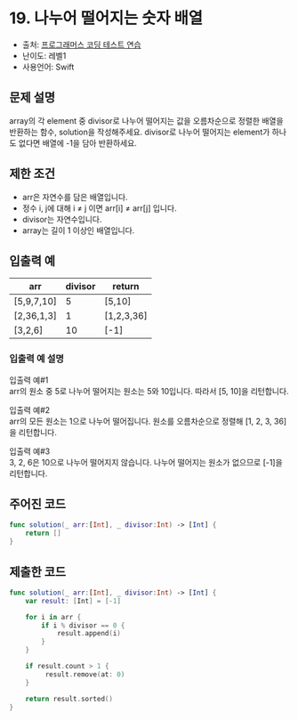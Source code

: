 # 19. 나누어 떨어지는 숫자 배열         

- 출처: [프로그래머스 코딩 테스트 연습](https://programmers.co.kr/learn/challenges)
- 난이도: 레벨1
- 사용언어: Swift



## 문제 설명  

array의 각 element 중 divisor로 나누어 떨어지는 값을 오름차순으로 정렬한 배열을 반환하는 함수, solution을 작성해주세요.
divisor로 나누어 떨어지는 element가 하나도 없다면 배열에 -1을 담아 반환하세요.



## 제한 조건   

- arr은 자연수를 담은 배열입니다.
- 정수 i, j에 대해 i ≠ j 이면 arr[i] ≠ arr[j] 입니다.
- divisor는 자연수입니다.
- array는 길이 1 이상인 배열입니다.



## 입출력 예  

| arr        | divisor | return     |
| ---------- | ------- | ---------- |
| [5,9,7,10] | 5       | [5,10]     |
| [2,36,1,3] | 1       | [1,2,3,36] |
| [3,2,6]    | 10      | [-1]       |



### 입출력 예 설명  

입출력 예#1 <br/>
arr의 원소 중 5로 나누어 떨어지는 원소는 5와 10입니다. 따라서 [5, 10]을 리턴합니다.

입출력 예#2 <br/>
arr의 모든 원소는 1으로 나누어 떨어집니다. 원소를 오름차순으로 정렬해 [1, 2, 3, 36]을 리턴합니다.

입출력 예#3 <br/>
3, 2, 6은 10으로 나누어 떨어지지 않습니다. 나누어 떨어지는 원소가 없으므로 [-1]을 리턴합니다.



## 주어진 코드  

~~~swift
func solution(_ arr:[Int], _ divisor:Int) -> [Int] {
    return []
}
~~~




## 제출한 코드  

~~~swift
func solution(_ arr:[Int], _ divisor:Int) -> [Int] {
    var result: [Int] = [-1]

    for i in arr {
        if i % divisor == 0 {
            result.append(i)
        }
    }

    if result.count > 1 {
         result.remove(at: 0)
    }

    return result.sorted()
}
~~~
